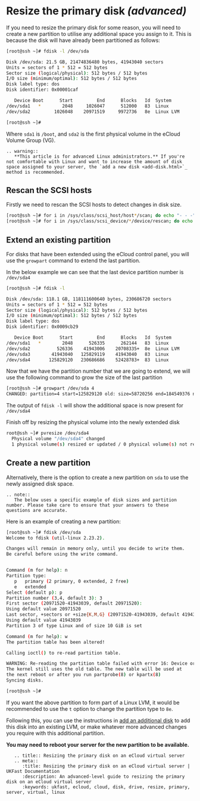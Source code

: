 # Resize the primary disk *(advanced)*

If you need to resize the primary disk for some reason, you will need to create a new partition to utilise any additional space you assign to it. This is because the disk will have already been partitioned as follows:

```bash
[root@ssh ~]# fdisk -l /dev/sda

Disk /dev/sda: 21.5 GB, 21474836480 bytes, 41943040 sectors
Units = sectors of 1 * 512 = 512 bytes
Sector size (logical/physical): 512 bytes / 512 bytes
I/O size (minimum/optimal): 512 bytes / 512 bytes
Disk label type: dos
Disk identifier: 0x00001caf

   Device Boot      Start         End      Blocks   Id  System
/dev/sda1   *        2048     1026047      512000   83  Linux
/dev/sda2         1026048    20971519     9972736   8e  Linux LVM

[root@ssh ~]#
```

Where `sda1` is `/boot`, and `sda2` is the first physical volume in the eCloud Volume Group (VG).

```eval_rst
.. warning::
   **This article is for advanced Linux administrators.** If you're not comfortable with Linux and want to increase the amount of disk space assigned to your server, the `add a new disk <add-disk.html>`_ method is recommended.
```

## Rescan the SCSI hosts

Firstly we need to rescan the SCSI hosts to detect changes in disk size.

```bash
[root@ssh ~]# for i in /sys/class/scsi_host/host*/scan; do echo "- - -" > $i; done
[root@ssh ~]# for i in /sys/class/scsi_device/*/device/rescan; do echo "1" > $i; done
```

## Extend an existing partition

For disks that have been extended using the eCloud control panel, you will use the `growpart` command to extend the last partition.

In the below example we can see that the last device partition number is `/dev/sda4`

```bash
[root@ssh ~]# fdisk -l

Disk /dev/sda: 118.1 GB, 118111600640 bytes, 230686720 sectors
Units = sectors of 1 * 512 = 512 bytes
Sector size (logical/physical): 512 bytes / 512 bytes
I/O size (minimum/optimal): 512 bytes / 512 bytes
Disk label type: dos
Disk identifier: 0x0009cb29

   Device Boot      Start         End      Blocks   Id  System
/dev/sda1   *        2048      526335      262144   83  Linux
/dev/sda2          526336    41943006    20708335+  8e  Linux LVM
/dev/sda3        41943040   125829119    41943040   83  Linux
/dev/sda4       125829120   230686686    52428783+  83  Linux
```

Now that we have the partition number that we are going to extend, we will use the following command to grow the size of the last partition

```bash
[root@ssh ~]# growpart /dev/sda 4
CHANGED: partition=4 start=125829120 old: size=58720256 end=184549376 new: size=104857567,end=230686687
```

The output of `fdisk -l` will show the additional space is now present for `/dev/sda4`

Finish off by resizing the physical volume into the newly extended disk

```bash
root@ssh ~]# pvresize /dev/sda4
  Physical volume "/dev/sda4" changed
  1 physical volume(s) resized or updated / 0 physical volume(s) not resized
```

## Create a new partition

Alternatively, there is the option to create a new partition on `sda` to use the newly assigned disk space.

```eval_rst
.. note::
   The below uses a specific example of disk sizes and partition number. Please take care to ensure that your answers to these questions are accurate.
```

Here is an example of creating a new partition:

```bash
[root@ssh ~]# fdisk /dev/sda
Welcome to fdisk (util-linux 2.23.2).

Changes will remain in memory only, until you decide to write them.
Be careful before using the write command.


Command (m for help): n
Partition type:
   p   primary (2 primary, 0 extended, 2 free)
   e   extended
Select (default p): p
Partition number (3,4, default 3): 3
First sector (20971520-41943039, default 20971520):
Using default value 20971520
Last sector, +sectors or +size{K,M,G} (20971520-41943039, default 41943039):
Using default value 41943039
Partition 3 of type Linux and of size 10 GiB is set

Command (m for help): w
The partition table has been altered!

Calling ioctl() to re-read partition table.

WARNING: Re-reading the partition table failed with error 16: Device or resource busy.
The kernel still uses the old table. The new table will be used at
the next reboot or after you run partprobe(8) or kpartx(8)
Syncing disks.

[root@ssh ~]#
```

If you want the above partition to form part of a Linux LVM, it would be recommended to use the `t` option to change the partition type to `8e`.

Following this, you can use the instructions in [add an additional disk](add-disk) to add this disk into an existing LVM, or make whatever more advanced changes you require with this additional partition.

**You may need to reboot your server for the new partition to be available.**

```eval_rst
   .. title:: Resizing the primary disk on an eCloud virtual server
   .. meta::
      :title: Resizing the primary disk on an eCloud virtual server | UKFast Documentation
      :description: An advanced-level guide to resizing the primary disk on an eCloud virtual server
      :keywords: ukfast, ecloud, cloud, disk, drive, resize, primary, server, virtual, linux
```
